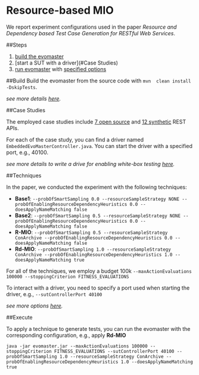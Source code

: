 # Resource-based MIO

We report experiment configurations used in the paper *Resource and Dependency based Test Case Generation for RESTful Web Services*.

##Steps
1. [build the evomaster](#Build)
2. [start a SUT with a driver](#Case Studies)
3. [run evomaster](#Execute) with [specified options](#Techniques)


##Build
Build the evomaster from the source code with `mvn  clean install -DskipTests`.

*see more details [here](../build.md).*

##Case Studies

The employed case studies include [7 open source](https://github.com/EMResearch/EMB) and [12 synthetic](https://github.com/EMResearch/artificial-rest-api) REST APIs.

For each of the case study, you can find a driver named `EmbeddedEvoMasterController.java`.
You can start the driver with a specified port, e.g., 40100.

*see more details to write a drive for enabling white-box testing [here](../write_driver.md).*

##Techniques

In the paper, we conducted the experiment with the following techniques:
* __Base1__: `--probOfSmartSampling 0.0 --resourceSampleStrategy NONE --probOfEnablingResourceDependencyHeuristics 0.0 --doesApplyNameMatching false`
* __Base2__: `--probOfSmartSampling 0.5 --resourceSampleStrategy NONE --probOfEnablingResourceDependencyHeuristics 0.0 --doesApplyNameMatching false`
* __R-MIO__: `--probOfSmartSampling 0.5 --resourceSampleStrategy ConArchive --probOfEnablingResourceDependencyHeuristics 0.0 --doesApplyNameMatching false`
* __Rd-MIO__: `--probOfSmartSampling 1.0 --resourceSampleStrategy ConArchive --probOfEnablingResourceDependencyHeuristics 1.0 --doesApplyNameMatching true`

For all of the techniques, we employ a budget 100k 
`--maxActionEvaluations 100000 --stoppingCriterion FITNESS_EVALUATIONS`

To interact with a driver, you need to specify a port used when starting the driver, e.g.,
`--sutControllerPort 40100`

*see more options [here](../options.md).*

##Execute

To apply a technique to generate tests, you can run the evomaster with the corresponding configuration,
e.g., apply __Rd-MIO__

`java -jar evomaster.jar --maxActionEvaluations 100000 --stoppingCriterion FITNESS_EVALUATIONS --sutControllerPort 40100 --probOfSmartSampling 1.0 --resourceSampleStrategy ConArchive --probOfEnablingResourceDependencyHeuristics 1.0 --doesApplyNameMatching true`

